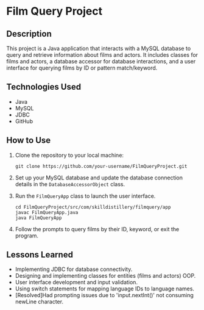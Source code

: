 # Film Query Project

## Description
This project is a Java application that interacts with a MySQL database to query and retrieve information about films and actors. It includes classes for films and actors, a database accessor for database interactions, and a user interface for querying films by ID or pattern match/keyword.

## Technologies Used
- Java
- MySQL
- JDBC
- GitHub

## How to Use
1. Clone the repository to your local machine:

	```git clone https://github.com/your-username/FilmQueryProject.git```

2. Set up your MySQL database and update the database connection details in the `DatabaseAccessorObject` class.

3. Run the `FilmQueryApp` class to launch the user interface.

	```
	cd FilmQueryProject/src/com/skilldistillery/filmquery/app
	javac FilmQueryApp.java
	java FilmQueryApp
	```

4. Follow the prompts to query films by their ID, keyword, or exit the program.

## Lessons Learned
- Implementing JDBC for database connectivity.
- Designing and implementing classes for entities (films and actors) OOP.
- User interface development and input validation.
- Using switch statements for mapping language IDs to language names.
- [Resolved]Had prompting issues due to 'input.nextInt()' not consuming newLine character.